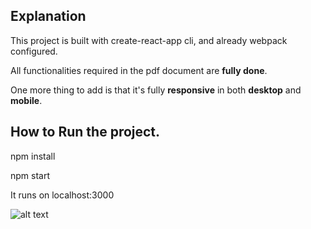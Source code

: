 ## Explanation

This project is built with create-react-app cli, and already webpack configured.

All functionalities required in the pdf document are **fully done**.

One more thing to add is that it's fully **responsive** in both **desktop** and **mobile**.

## How to Run the project.

npm install

npm start

It runs on localhost:3000

![alt text](https://github.com/terrygreen0606/alg-react/tree/master/src/assets/result.png)
